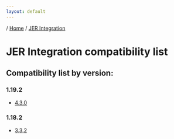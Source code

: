 ```yaml
---
layout: default
---
```


/ [Home](/) / [JER Integration](/jer-integration) 

# JER Integration compatibility list

## Compatibility list by version:

### 1.19.2
+ [4.3.0](/jer-integration/version/4.3.0)

### 1.18.2
+ [3.3.2](/jer-integration/version/3.3.2)
